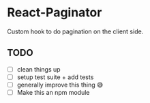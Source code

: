# React-Paginator

Custom hook to do pagination on the client side.

## TODO

- [ ] clean things up
- [ ] setup test suite + add tests
- [ ] generally improve this thing 😅
- [ ] Make this an npm module
